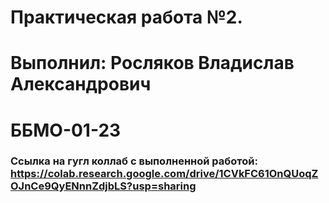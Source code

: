 # Практическая работа №2. 
# Выполнил: Росляков Владислав Александрович 
# ББМО-01-23
### Ссылка на гугл коллаб с выполненной работой: https://colab.research.google.com/drive/1CVkFC61OnQUoqZOJnCe9QyENnnZdjbLS?usp=sharing

